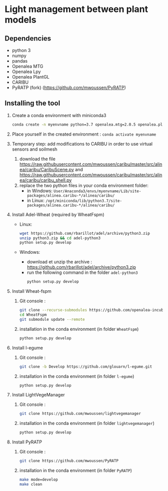 # Light management between plant models

## Dependencies
- python 3
- numpy
- pandas
- Openalea MTG
- Openalea Lpy
- Openalea PlantGL
- CARIBU
- PyRATP (fork) (https://github.com/mwoussen/PyRATP)

## Installing the tool
1) Create a conda environment with miniconda3
    ```bash
    conda create -n myenvname python=3.7 openalea.mtg=2.0.5 openalea.plantgl=3.14.1 openalea.lpy=3.9.2 alinea.caribu=8.0.7 alinea.astk=2.1.0 xlrd=2.0.1 coverage=6.3 nose=1.3.7 sphinx=4.4.0 statsmodels=0.13.1 numpy=1.20.3 scipy=1.7.3 pandas=1.3.4 progressbar2=3.37.1 -c conda-forge -c fredboudon
    ```

2) Place yourself in the created environment  : `conda activate myenvname`

3) Temporary step: add modifications to CARIBU in order to use virtual sensors and soilmesh
   1) download the file https://raw.githubusercontent.com/mwoussen/caribu/master/src/alinea/caribu/CaribuScene.py and https://raw.githubusercontent.com/mwoussen/caribu/master/src/alinea/caribu/caribu_shell.py
   2) replace the two python files in your conda environment folder:
      -   in Windows: `User/Anaconda3/envs/myenvname/Lib/site-packages/alinea.caribu-*/alinea/caribu/`
      -   in Linux: `/opt/miniconda/lib/python3.7/site-packages/alinea.caribu-*/alinea/caribu/`

4) Install Adel-Wheat (required by WheatFspm)
   - Linux:
        ```bash
        wget https://github.com/rbarillot/adel/archive/python3.zip
        unzip python3.zip && cd adel-python3
        python setup.py develop
        ```

    - Windows:
        - download et unzip the archive : https://github.com/rbarillot/adel/archive/python3.zip
        - run the following command in the folder `adel-python3`
            ```bash
            python setup.py develop
            ```
5) Install Wheat-fspm
    1) Git console :
        ```bash
        git clone --recurse-submodules https://github.com/openalea-incubator/WheatFspm.git
        cd WheatFspm
        git submodule update --remote
        ```
    2) installation in the conda environment (in folder `WheatFspm`)
        ```bash
        python setup.py develop
        ```

6) Install l-egume
    1) Git console :
        ```bash
        git clone -b Develop https://github.com/glouarn/l-egume.git
        ```
    2) installation in the conda environment (in folder `l-egume`)
        ```bash
        python setup.py develop
        ```

7) Install LightVegeManager
    1) Git console :
        ```bash
        git clone https://github.com/mwoussen/lightvegemanager
        ```
    2) installation in the conda environment (in folder `lightvegemanager`)
        ```bash
        python setup.py develop
        ```

8) Install PyRATP
    1) Git console :
        ```bash
        git clone https://github.com/mwoussen/PyRATP
        ```
    2) installation in the conda environment (in folder `PyRATP`)
        ```bash
        make mode=develop
        make clean
        ```